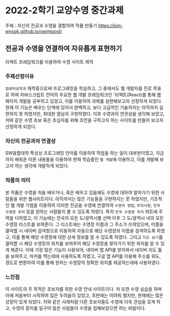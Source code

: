 # 2022-2학기 교양수영 중간과제
주제 :  자신의 전공과 수영을 결합하여 작품 만들기
https://kim-wnsgk.github.io/swimpool/

## 전공과 수영을 연결하여 자유롭게 표현하기
리액트 프레임워크를 이용하여 수영 사이트 제작

### 주제선정이유
`컴퓨터공학과` 재학중으로써 프로그래밍을 학습하고, 그 중에서도 웹 개발자를 진로 목표로 하여 자바스크립트 언어의 주요한 웹 개발 프레임워크인 '리액트(React)를 통해  웹 페이지 개발을 공부하고 있었고, 이를 이용하여 과제를 실현해보고자 선정하게 되었다. 현재 이 기능은 배우는 단계에 있어서 완벽하고, 보다 고급적인 기술까지는 아직까지 실현하지 못 하였지만, 최대한 열심히 구현하였다.
이후 수영과의 연관성을 생각해 보았고, 저와 같은 수영 초보 혹은 초심자를 위해 조언을 구하고자 하는 사이트를 만들어 보고자 선정하게 되었다.

### 자신의 전공과의 연결성
SW융합대학 특성상 프로그래밍 언어를 이용하여 작업을 하는 일이 대부분이였고, 지금까지 배워온 이론 내용들을 이용하여 현재 학습중인 `웹 개발`에 이용하고, 이를 개발해 보고자 하는 생각에 개발하게 되었다.

### 작품의 의미
본 작품은 수영을 처음 배우거나, 혹은 배우고 있음에도 수영에 대하여 알아가기 위한 사람들을 위한 웹사이트이다. 아직까지는 많은 기능들을 구현하지는 못 하였지만, 기초적인 웹 개발 기법을 이용하여 이러한 전공을 수영에 연결하여 `수영의 영법`, `주의사항`, `전국 수영장 위치` 등을 원하는 사람들이 볼 수 있도록 하였다.
특히 `전국 수영장 위치` 파트에 주력을 다하였고, 이 기능에는 전국의 모든 도/광역시별 선택 이후 그 도/광역시 내의 모든 수영장 리스트를 보여준다. 그 리스트에는 수영장 이름과 그 주소가 쓰여있으며, 이름을 클릭할 시 네이버 검색창으로 이동하여 자동으로 해당 수영장의 이름을 검색하도록 하였고, 이를 통해 해당 수영장에 대한 상세 정보를 알 수 있도록 하였다. 그리고 `지도 보기`를 클릭할 시 해당 수영장의 위치를 보여주어 해당 수영장을 찾아가기 위한 위치를 알 수 있게 해준다. 이에 가장 많은 기능이 사용되어, 네이버 맵 API를 받아와서 네이버 지도 틀을 보여주고, 마커를 찍는데에 사용하도록 하였고, 구글 맵 API를 이용해 주소를 위도, 경도로 변환하여 이를 통해 원하는 수영장의 정확한 위치를 제공하는데에 사용하였다.


### 느낀점
이 사이트의 주 목적은 초보자를 위한 수영 안내 사이트이다. 저 또한 수영 실습을 하며 아예 처음부터 시작하여 많은 두려움이 있었고, 초반에는 어려워 했지만, 현재에는 많은 성장이 있게 되었다. 저와 같은 사례처럼 다른 초보자들도 수영에 더욱 관심을 갖게 하고, 수영의 흥미를 일구어 많은 사람들이 수영을 접해보았으면 하는 바람이다. 
